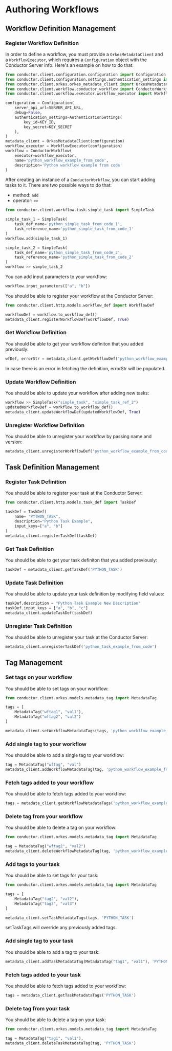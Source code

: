 # Authoring Workflows

## Workflow Definition Management

### Register Workflow Definition

In order to define a workflow, you must provide a `OrkesMetadataClient` and a `WorkflowExecutor`, which requires a `Configuration` object with the Conductor Server info. Here's an example on how to do that:

```python
from conductor.client.configuration.configuration import Configuration
from conductor.client.configuration.settings.authentication_settings import AuthenticationSettings
from conductor.client.orkes.orkes_metadata_client import OrkesMetadataClient
from conductor.client.workflow.conductor_workflow import ConductorWorkflow
from conductor.client.workflow.executor.workflow_executor import WorkflowExecutor

configuration = Configuration(
    server_api_url=SERVER_API_URL,
    debug=False,
    authentication_settings=AuthenticationSettings(
        key_id=KEY_ID,
        key_secret=KEY_SECRET
    ),
)
metadata_client = OrkesMetadataClient(configuration)
workflow_executor = WorkflowExecutor(configuration)
workflow = ConductorWorkflow(
    executor=workflow_executor,
    name='python_workflow_example_from_code',
    description='Python workflow example from code'
)
```

After creating an instance of a `ConductorWorkflow`, you can start adding tasks to it. There are two possible ways to do that:
* method: `add`
* operator: `>>`

```python
from conductor.client.workflow.task.simple_task import SimpleTask

simple_task_1 = SimpleTask(
    task_def_name='python_simple_task_from_code_1',
    task_reference_name='python_simple_task_from_code_1'
)
workflow.add(simple_task_1)

simple_task_2 = SimpleTask(
    task_def_name='python_simple_task_from_code_2',
    task_reference_name='python_simple_task_from_code_2'
)
workflow >> simple_task_2
```
You can add input parameters to your workflow:

```python
workflow.input_parameters(["a", "b"])
```

You should be able to register your workflow at the Conductor Server:

```python
from conductor.client.http.models.workflow_def import WorkflowDef

workflowDef = workflow.to_workflow_def()
metadata_client.registerWorkflowDef(workflowDef, True)
```

### Get Workflow Definition

You should be able to get your workflow definiton that you added previously:

```python
wfDef, errorStr = metadata_client.getWorkflowDef('python_workflow_example_from_code')
```

In case there is an error in fetching the definition, errorStr will be populated.

### Update Workflow Definition

You should be able to update your workflow after adding new tasks:

```python
workflow >> SimpleTask("simple_task", "simple_task_ref_2")
updatedWorkflowDef = workflow.to_workflow_def()
metadata_client.updateWorkflowDef(updatedWorkflowDef, True)
```

### Unregister Workflow Definition

You should be able to unregister your workflow by passing name and version:

```python
metadata_client.unregisterWorkflowDef('python_workflow_example_from_code', 1)
```

## Task Definition Management

### Register Task Definition

You should be able to register your task at the Conductor Server:

```python
from conductor.client.http.models.task_def import TaskDef

taskDef = TaskDef(
    name= "PYTHON_TASK",
    description="Python Task Example",
    input_keys=["a", "b"]
)
metadata_client.registerTaskDef(taskDef)
```

### Get Task Definition

You should be able to get your task definiton that you added previously:

```python
taskDef = metadata_client.getTaskDef('PYTHON_TASK')
```

### Update Task Definition

You should be able to update your task definition by modifying field values:

```python
taskDef.description = "Python Task Example New Description"
taskDef.input_keys = ["a", "b", "c"]
metadata_client.updateTaskDef(taskDef)
```

### Unregister Task Definition

You should be able to unregister your task at the Conductor Server:

```python
metadata_client.unregisterTaskDef('python_task_example_from_code')
```

## Tag Management

### Set tags on your workflow

You should be able to set tags on your workflow:

```python
from conductor.client.orkes.models.metadata_tag import MetadataTag

tags = [
    MetadataTag("wftag1", "val1"),
    MetadataTag("wftag2", "val2")
]

metadata_client.setWorkflowMetadataTags(tags, 'python_workflow_example_from_code')
```

### Add single tag to your workflow

You should be able to add a single tag to your workflow:

```python
tag = MetadataTag("wftag", "val")
metadata_client.addWorkflowMetadataTag(tag, 'python_workflow_example_from_code')
```

### Fetch tags added to your workflow

You should be able to fetch tags added to your workflow:

```python
tags = metadata_client.getWorkflowMetadataTags('python_workflow_example_from_code')
```

### Delete tag from your workflow

You should be able to delete a tag on your workflow:

```python
from conductor.client.orkes.models.metadata_tag import MetadataTag

tag = MetadataTag("wftag2", "val2")
metadata_client.deleteWorkflowMetadataTag(tag, 'python_workflow_example_from_code')
```

### Add tags to your task

You should be able to set tags for your task:

```python
from conductor.client.orkes.models.metadata_tag import MetadataTag

tags = [
    MetadataTag("tag2", "val2"),
    MetadataTag("tag3", "val3")
]

metadata_client.setTaskMetadataTags(tags, 'PYTHON_TASK')
```
setTaskTags will override any previously added tags.

### Add single tag to your task

You should be able to add a tag to your task:

```python
metadata_client.addTaskMetadataTag(MetadataTag("tag1", "val1"), 'PYTHON_TASK')
```

### Fetch tags added to your task

You should be able to fetch tags added to your workflow:

```python
tags = metadata_client.getTaskMetadataTags('PYTHON_TASK')
```

### Delete tag from your task

You should be able to delete a tag on your task:

```python
from conductor.client.orkes.models.metadata_tag import MetadataTag

tag = MetadataTag("tag1", "val1"),
metadata_client.deleteTaskMetadataTag(tag, 'PYTHON_TASK')
```